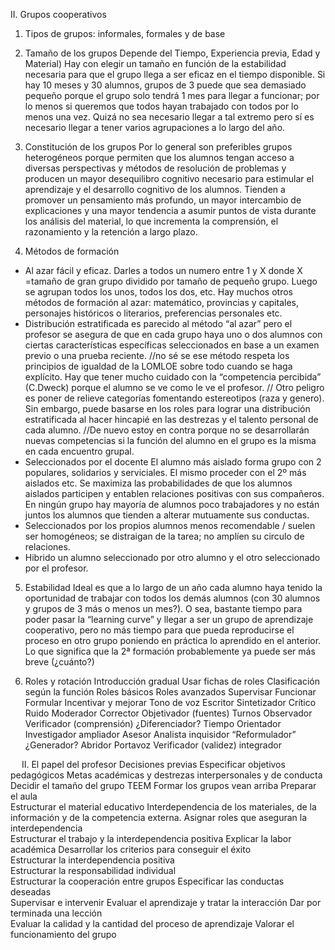 II. Grupos cooperativos
1.	Tipos de grupos: informales, formales y de base
2.	Tamaño de los grupos 
Depende del Tiempo, Experiencia previa, Edad y Material)
	Hay con elegir un tamaño en función de la estabilidad necesaria para que el grupo llega a ser eficaz en el tiempo disponible. Si hay 10 meses y 30 alumnos, grupos de 3 puede que sea demasiado pequeño porque el grupo solo tendrá 1 mes para llegar a funcionar; por lo menos si queremos que todos hayan trabajado con todos por lo menos una vez. Quizá no sea necesario llegar a tal extremo pero sí es necesario llegar a tener varios agrupaciones a lo largo del año. 
3.	Constitución de los grupos
Por lo general son preferibles grupos heterogéneos porque permiten que los alumnos tengan acceso a diversas perspectivas y métodos de resolución de problemas y producen un mayor desequilibro cognitivo necesario para estimular el aprendizaje y el desarrollo cognitivo de los alumnos. Tienden a promover un pensamiento más profundo, un mayor intercambio de explicaciones y una mayor tendencia a asumir puntos de vista durante los análisis del material, lo que incrementa la comprensión, el razonamiento y la retención a largo plazo. 

4.	Métodos de formación
*	Al azar
fácil y eficaz. Darles a todos un numero entre 1 y X donde X =tamaño de gran grupo dividido por tamaño de pequeño grupo. Luego se agrupan todos los unos, todos los dos, etc. Hay muchos otros métodos de formación al azar: matemático, provincias y capitales, personajes históricos o literarios, preferencias personales etc.
*	Distribución estratificada
es parecido al método “al azar” pero el profesor se asegura de que en cada grupo haya uno o dos alumnos con ciertas características específicas seleccionados en base a un examen previo o una prueba reciente.  //no sé se ese método respeta los principios de igualdad de la LOMLOE sobre todo cuando se haga explícito. Hay que tener mucho cuidado con la “competencia percibida” (C.Dweck) porque el alumno se ve como le ve el profesor. // Otro peligro es poner de relieve categorías fomentando estereotipos (raza y genero). Sin embargo, puede basarse en los roles para lograr una distribución estratificada al hacer hincapié en las destrezas y el talento personal de cada alumno. //De nuevo estoy en contra porque no se desarrollarán nuevas competencias si la función del alumno en el grupo es la misma en cada encuentro grupal. 
*	Seleccionados por el docente
El alumno más aislado forma grupo con 2 populares, solidarios y serviciales. El mismo proceder con el 2º más aislados etc. Se maximiza las probabilidades de que los alumnos aislados participen y entablen relaciones positivas con sus compañeros. En ningún grupo hay mayoría de alumnos poco trabajadores y no están juntos los alumnos que tienden a alterar mutuamente sus conductas.  
*	Seleccionados por los propios alumnos
menos recomendable / suelen ser homogéneos; se distraigan de la tarea; no amplíen su circulo de relaciones. 
*	Hibrido 
un alumno seleccionado por otro alumno y el otro seleccionado por el profesor. 

5.	Estabilidad
Ideal es que a lo largo de un año cada alumno haya tenido la oportunidad de trabajar con todos los demás alumnos (con 30 alumnos y grupos de 3 más o menos un mes?). O sea, bastante tiempo para poder pasar la “learning curve” y llegar a ser un grupo de aprendizaje cooperativo, pero no más tiempo para que pueda reproducirse el proceso en otro grupo poniendo en práctica lo aprendido en el anterior. Lo que significa que la 2ª formación probablemente ya puede ser más breve (¿cuánto?)
 

6.	Roles y rotación
Introducción gradual
Usar fichas de roles
Clasificación según la función
Roles básicos	Roles avanzados
Supervisar	Funcionar	Formular	Incentivar y mejorar
Tono de voz	Escritor	Sintetizador 	Crítico 
Ruido	Moderador	Corrector	Objetivador (fuentes)
Turnos	Observador	Verificador (comprensión)	¿Diferenciador?
Tiempo	Orientador	Investigador	ampliador
	Asesor 	Analista	inquisidor
	“Reformulador”	¿Generador?	Abridor
	Portavoz		Verificador (validez)
			integrador
  
 
II. El papel del profesor
Decisiones previas	Especificar objetivos pedagógicos	Metas académicas y destrezas interpersonales y de conducta 
	Decidir el tamaño del grupo	TEEM
	Formar los grupos	vean arriba
	Preparar el aula	
	Estructurar el material educativo	Interdependencia de los materiales, de la información y de la competencia externa.
	Asignar roles que aseguran la interdependencia	
Estructurar el trabajo y la interdependencia positiva	Explicar la labor académica	
	Desarrollar los criterios para conseguir el éxito	
	Estructurar la interdependencia positiva	
	Estructurar la responsabilidad individual	
	Estructurar la cooperación entre grupos	
	Especificar las conductas deseadas	
	Supervisar e intervenir	
Evaluar el aprendizaje y tratar la interacción	Dar por terminada una lección	
	Evaluar la calidad y la cantidad del proceso de aprendizaje	
	Valorar el funcionamiento del grupo	

